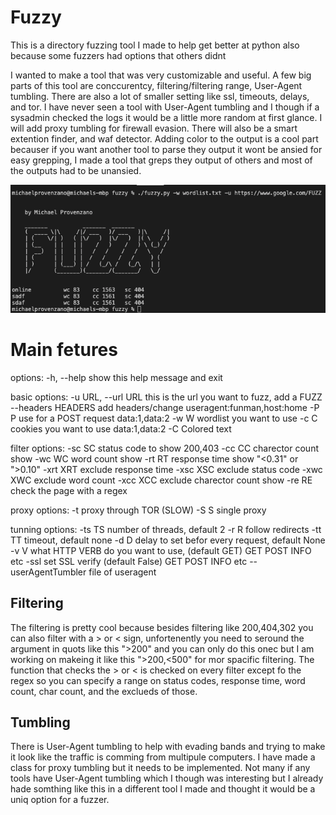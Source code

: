 # Fuzzy
This is a directory fuzzing tool I made to help get better at python
also because some fuzzers had options that others didnt 



I wanted to make a tool that was very customizable and useful. A few big parts of this tool are conccurentcy, filtering/filtering range,
User-Agent tumbling. There are also a lot of smaller setting like ssl, timeouts, delays, and tor. I have 
never seen a tool with User-Agent tumbling and I though if a sysadmin checked the logs it would be a little more random
at first glance. I will add proxy tumbling for firewall evasion. There will also be a smart extention finder, and waf detector.
Adding color to the output is a cool part becauser if you want another tool to parse they output it wont be ansied for easy grepping, 
I made a tool that greps they output of others and most of the outputs had to be unansied.

![alt text](https://github.com/MikeyPPPPPPPP/Fuzzy/blob/main/Screen%20Shot%202022-05-09%20at%204.35.32%20PM.png)

# Main fetures

options:
  -h, --help            show this help message and exit

basic options:
  -u URL, --url URL     this is the url you want to fuzz, add a FUZZ
  --headers HEADERS     add headers/change useragent:funman,host:home
  -P P                  use for a POST request data:1,data:2
  -w W                  wordlist you want to use
  -c C                  cookies you want to use data:1,data:2
  -C                    Colored text

filter options:
  -sc SC                status code to show 200,403
  -cc CC                charector count show
  -wc WC                word count show
  -rt RT                response time show "<0.31" or ">0.10"
  -xrt XRT              exclude response time
  -xsc XSC              exclude status code
  -xwc XWC              exclude word count
  -xcc XCC              exclude charector count show
  -re RE                check the page with a regex

proxy options:
  -t                    proxy through TOR (SLOW)
  -S S                  single proxy

tunning options:
  -ts TS                number of threads, default 2
  -r R                  follow redirects
  -tt TT                timeout, default none
  -d D                  delay to set befor every request, default None
  -v V                  what HTTP VERB do you want to use, (default GET) GET POST INFO etc
  -ssl                  set SSL verify (default False) GET POST INFO etc
  --userAgentTumbler    file of useragent



## Filtering

The filtering is pretty cool because besides filtering like 200,404,302  you can also filter with a > or < sign, unfortenently you need to seround the
argument in quots like this ">200" and you can only do this onec but I am working on makeing it like this ">200,<500" for mor spacific filtering.
The function that checks the > or < is checked on every filter except fo the regex so you can specify a range on status codes, response time, word count,
char count, and the exclueds of those.



## Tumbling

There is User-Agent tumbling to help with evading bands and trying to make it look like the traffic is comming from multipule computers. I have made a 
class for proxy tumbling but it needs to be implemented. Not many if any tools have User-Agent tumbling which I though was interesting but I already hade somthing like this in a different tool I made and thought it would be a uniq option for a fuzzer. 


